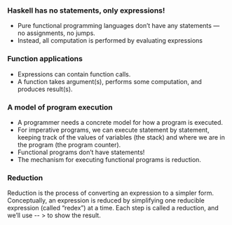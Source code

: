 ### Haskell has no statements, only expressions!

- Pure functional programming languages don’t have any statements — no assignments, no jumps.
- Instead, all computation is performed by evaluating expressions

### Function applications

- Expressions can contain function calls.
- A function takes argument(s), performs some computation, and produces result(s).

### A model of program execution

- A programmer needs a concrete model for how a program is executed.
- For imperative programs, we can execute statement by statement, keeping track of the values of variables (the stack) and where we are in the program (the program counter).
- Functional programs don’t have statements!
- The mechanism for executing functional programs is reduction.

### Reduction

Reduction is the process of converting an expression to a simpler form. Conceptually, an expression is reduced by simplifying one reducible expression (called “redex”) at a time. Each step is called a reduction, and we’ll use -- > to show the result. 

